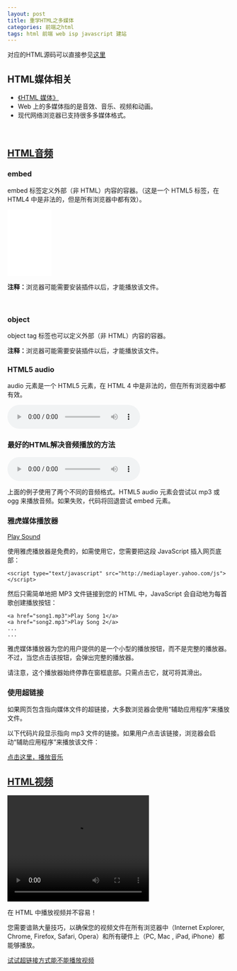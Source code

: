 ```yaml
---
layout: post
title: 重学HTML之多媒体
categories: 前端之html 
tags: html 前端 web isp javascript 建站
---
```


对应的HTML源码可以直接参见[这里]()

<h2>HTML媒体相关</h2>

<ul>
<li><a href="http://www.w3school.com.cn/html/html_object.asp">《HTML 媒体》</a></li>
<li>Web 上的多媒体指的是音效、音乐、视频和动画。</li>
<li>现代网络浏览器已支持很多多媒体格式。</li>
</ul>

</br>


<h2><a href="http://www.w3school.com.cn/html/html_audio.asp">HTML音频</a></h2>


<h3>embed</h3>

embed 标签定义外部（非 HTML）内容的容器。（这是一个 HTML5 标签，在 HTML4 中是非法的，但是所有浏览器中都有效）。

<embed heigth="100" width="100" src="../media/music/train.mp3"></embed>
<p><b>注释：</b>浏览器可能需要安装插件以后，才能播放该文件。</p>
</br>

<h3>object</h3>

object tag 标签也可以定义外部（非 HTML）内容的容器。

<object height="100" width="100" data="../media/music/train.mp3"></object>
<p><b>注释：</b>浏览器可能需要安装插件以后，才能播放该文件。</p>

<h3>HTML5 audio</h3>

audio 元素是一个 HTML5 元素，在 HTML 4 中是非法的，但在所有浏览器中都有效。

<audio controls="controls">
<source src="../media/music/train.mp3" type="audio/mpeg">
Your browser does not support the audio element.
</audio>

<h3>最好的HTML解决音频播放的方法</h3>

<audio controls="controls" height="100" width="100">
<source src="../media/music/train.mp3" type="audio/mp3" />
<source src="../media/music/train.ogg" type="audio/ogg" />
<embed height="100" width="100" src="../media/music/train.mp3" />
</audio>

上面的例子使用了两个不同的音频格式。HTML5 audio 元素会尝试以 mp3 或 ogg 来播放音频。如果失败，代码将回退尝试 embed 元素。

<h3>雅虎媒体播放器</h3>

<a href="../media/music/train.mp3">Play Sound</a>

<script type="text/javascript" src="http://mediaplayer.yahoo.com/js">
</script>

使用雅虎播放器是免费的，如需使用它，您需要把这段 JavaScript 插入网页底部：

```
<script type="text/javascript" src="http://mediaplayer.yahoo.com/js"></script>
```

然后只需简单地把 MP3 文件链接到您的 HTML 中，JavaScript 会自动地为每首歌创建播放按钮：

```
<a href="song1.mp3">Play Song 1</a>
<a href="song2.mp3">Play Song 2</a>
...
...
```

雅虎媒体播放器为您的用户提供的是一个小型的播放按钮，而不是完整的播放器。不过，当您点击该按钮，会弹出完整的播放器。

请注意，这个播放器始终停靠在窗框底部。只需点击它，就可将其滑出。

<h3>使用超链接</h3>

如果网页包含指向媒体文件的超链接，大多数浏览器会使用“辅助应用程序”来播放文件。

以下代码片段显示指向 mp3 文件的链接。如果用户点击该链接，浏览器会启动“辅助应用程序”来播放该文件：

<p><a href="../media/music/train.mp3">点击这里，播放音乐</a></p>

<h2><a href="http://www.w3school.com.cn/html/html_video.asp">HTML视频</a></h2>

<video width="320" height="240" controls="controls" autoplay="autoplay">
<source src="../media/video/the_golden_age.flv" type="video/flv" />
<source src="../media/video/kickflip.mp4" type="video/mp4" />
<source src="../media/video/switch_heelflip_shuvit.mp4" type="video/mp4" />
<object data="../media/video/kickflip.mp4" width="320" height="240">
<embed width="320" height="240" src="../media/video/kickflip.mp4" />
</object>
</video>
</br>

在 HTML 中播放视频并不容易！

您需要谙熟大量技巧，以确保您的视频文件在所有浏览器中（Internet Explorer, Chrome, Firefox, Safari, Opera）和所有硬件上（PC, Mac , iPad, iPhone）都能够播放。

<a href="../media/video/kickflip.mp4">试试超链接方式能不能播放视频</a> 